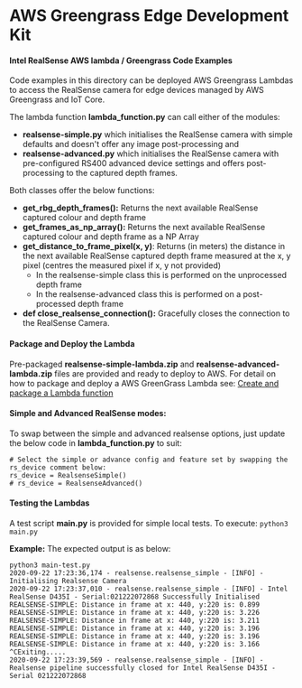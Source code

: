 # AWS Greengrass Edge Development Kit

#### Intel RealSense AWS lambda / Greengrass Code Examples

Code examples in this directory can be deployed AWS Greengrass Lambdas to access the RealSense camera for edge devices managed by AWS Greengrass and IoT Core.

The lambda function **lambda_function.py** can call either of the modules:
* **realsense-simple.py** which initialises the RealSense camera with simple defaults and doesn't offer any image post-processing and 
* **realsense-advanced.py** which initialises the RealSense camera with pre-configured RS400 advanced device settings and offers post-processing to the captured depth frames.

Both classes offer the below functions:
* **get_rbg_depth_frames():** Returns the next available RealSense captured colour and depth frame
* **get_frames_as_np_array():** Returns the next available RealSense captured colour and depth frame as a NP Array 
* **get_distance_to_frame_pixel(x, y)**: Returns (in meters) the distance in the next available RealSense captured depth frame measured at the x, y pixel (centres the measured pixel if x, y not provided)
    * In the realsense-simple class this is performed on the unprocessed depth frame
    * In the realsense-advanced class this is performed on a post-processed depth frame
* **def close_realsense_connection():** Gracefully closes the connection to the RealSense Camera.

#### Package and Deploy the Lambda
Pre-packaged  **realsense-simple-lambda.zip** and **realsense-advanced-lambda.zip** files are provided and ready to deploy to AWS. 
For detail on how to package and deploy a AWS GreenGrass Lambda see: 
[Create and package a Lambda function](https://docs.aws.amazon.com/greengrass/latest/developerguide/create-lambda.html)

#### Simple and Advanced RealSense modes:
To swap between the simple and advanced realsense options, just update the below code in **lambda_function.py** to suit:
```
# Select the simple or advance config and feature set by swapping the rs_device comment below:
rs_device = RealsenseSimple()
# rs_device = RealsenseAdvanced()
```

#### Testing the Lambdas
A test script **main.py** is provided for simple local tests. 
To execute:
```python3 main.py```

**Example:** The expected output is as below:
```
python3 main-test.py
2020-09-22 17:23:36,174 - realsense.realsense_simple - [INFO] - Initialising Realsense Camera
2020-09-22 17:23:37,010 - realsense.realsense_simple - [INFO] - Intel RealSense D435I - Serial:021222072868 Successfully Initialised
REALSENSE-SIMPLE: Distance in frame at x: 440, y:220 is: 0.899
REALSENSE-SIMPLE: Distance in frame at x: 440, y:220 is: 3.226
REALSENSE-SIMPLE: Distance in frame at x: 440, y:220 is: 3.211
REALSENSE-SIMPLE: Distance in frame at x: 440, y:220 is: 3.196
REALSENSE-SIMPLE: Distance in frame at x: 440, y:220 is: 3.196
REALSENSE-SIMPLE: Distance in frame at x: 440, y:220 is: 3.166
^CExiting.....
2020-09-22 17:23:39,569 - realsense.realsense_simple - [INFO] - Realsense pipeline successfully closed for Intel RealSense D435I - Serial 021222072868
```
